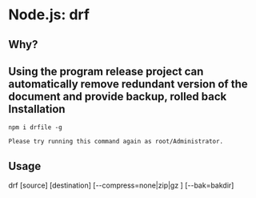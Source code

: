 
Node.js: drf 
=================
Why?
----
Using the program release project can automatically remove redundant version of the document and provide backup, rolled back
Installation
------------

    npm i drfile -g

    Please try running this command again as root/Administrator.
Usage
-----
drf [source] [destination] [--compress=none|zip|gz ] [--bak=bakdir]

